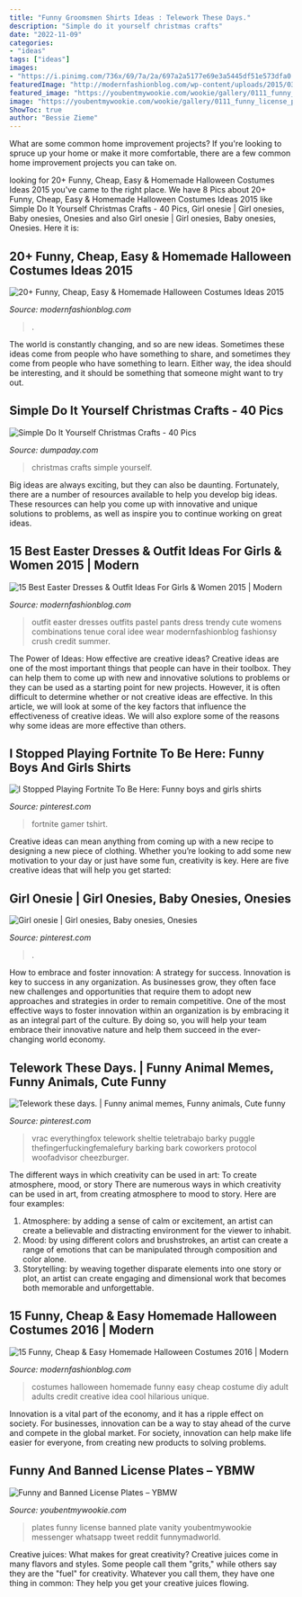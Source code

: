 ```yaml
---
title: "Funny Groomsmen Shirts Ideas : Telework These Days."
description: "Simple do it yourself christmas crafts"
date: "2022-11-09"
categories:
- "ideas"
tags: ["ideas"]
images:
- "https://i.pinimg.com/736x/69/7a/2a/697a2a5177e69e3a5445df51e573dfa0.jpg"
featuredImage: "http://modernfashionblog.com/wp-content/uploads/2015/03/15-Best-Easter-Dresses-Outfit-Ideas-For-Girls-Women-2015-9.jpg"
featured_image: "https://youbentmywookie.com/wookie/gallery/0111_funny_license_plates/funny-plates_5.jpg"
image: "https://youbentmywookie.com/wookie/gallery/0111_funny_license_plates/funny-plates_5.jpg"
ShowToc: true
author: "Bessie Zieme"
---
```



What are some common home improvement projects?
If you're looking to spruce up your home or make it more comfortable, there are a few common home improvement projects you can take on.

	

		
looking for 20+ Funny, Cheap, Easy &amp; Homemade Halloween Costumes Ideas 2015 you've came to the right place. We have 8 Pics about 20+ Funny, Cheap, Easy &amp; Homemade Halloween Costumes Ideas 2015 like Simple Do It Yourself Christmas Crafts - 40 Pics, Girl onesie | Girl onesies, Baby onesies, Onesies and also Girl onesie | Girl onesies, Baby onesies, Onesies. Here it is:
		
    
## 20+ Funny, Cheap, Easy &amp; Homemade Halloween Costumes Ideas 2015

<img loading=lazy src="https://modernfashionblog.com/wp-content/uploads/2015/08/20-Funny-Cheap-Easy-Homemade-Halloween-Costumes-Ideas-2015-16.jpg" onerror="this.onerror=null;this.src='https://tse1.mm.bing.net/th?id=OIP.HpZ5YtMe15H01UDZvyHaiwHaJ4&amp;pid=15.1';" alt="20+ Funny, Cheap, Easy &amp; Homemade Halloween Costumes Ideas 2015">

_Source: modernfashionblog.com_

>. 

	

The world is constantly changing, and so are new ideas. Sometimes these ideas come from people who have something to share, and sometimes they come from people who have something to learn. Either way, the idea should be interesting, and it should be something that someone might want to try out.

    
## Simple Do It Yourself Christmas Crafts - 40 Pics

<img loading=lazy src="http://www.dumpaday.com/wp-content/uploads/2013/12/christmas-crafts-14.jpg" onerror="this.onerror=null;this.src='https://tse2.mm.bing.net/th?id=OIP.-RvXwuMa6QM8S20hNkfHQQHaKa&amp;pid=15.1';" alt="Simple Do It Yourself Christmas Crafts - 40 Pics">

_Source: dumpaday.com_

>christmas crafts simple yourself. 

	

Big ideas are always exciting, but they can also be daunting. Fortunately, there are a number of resources available to help you develop big ideas. These resources can help you come up with innovative and unique solutions to problems, as well as inspire you to continue working on great ideas.

    
## 15 Best Easter Dresses &amp; Outfit Ideas For Girls &amp; Women 2015 | Modern

<img loading=lazy src="http://modernfashionblog.com/wp-content/uploads/2015/03/15-Best-Easter-Dresses-Outfit-Ideas-For-Girls-Women-2015-9.jpg" onerror="this.onerror=null;this.src='https://tse1.mm.bing.net/th?id=OIP.ux2R9_1LGXB6R53mPGfDVQHaLH&amp;pid=15.1';" alt="15 Best Easter Dresses &amp; Outfit Ideas For Girls &amp; Women 2015 | Modern">

_Source: modernfashionblog.com_

>outfit easter dresses outfits pastel pants dress trendy cute womens combinations tenue coral idee wear modernfashionblog fashionsy crush credit summer. 

	

The Power of Ideas: How effective are creative ideas?
Creative ideas are one of the most important things that people can have in their toolbox. They can help them to come up with new and innovative solutions to problems or they can be used as a starting point for new projects. However, it is often difficult to determine whether or not creative ideas are effective. In this article, we will look at some of the key factors that influence the effectiveness of creative ideas. We will also explore some of the reasons why some ideas are more effective than others.

    
## I Stopped Playing Fortnite To Be Here: Funny Boys And Girls Shirts

<img loading=lazy src="https://i.pinimg.com/736x/69/7a/2a/697a2a5177e69e3a5445df51e573dfa0.jpg" onerror="this.onerror=null;this.src='https://tse4.mm.bing.net/th?id=OIP.cPt_eNfoq3mv_iVAKf0kegHaLG&amp;pid=15.1';" alt="I Stopped Playing Fortnite To Be Here: Funny boys and girls shirts">

_Source: pinterest.com_

>fortnite gamer tshirt. 

	

Creative ideas can mean anything from coming up with a new recipe to designing a new piece of clothing. Whether you’re looking to add some new motivation to your day or just have some fun, creativity is key. Here are five creative ideas that will help you get started: 

    
## Girl Onesie | Girl Onesies, Baby Onesies, Onesies

<img loading=lazy src="https://i.pinimg.com/736x/01/4f/06/014f06c79990e17d2e0b0d004b44e7ba.jpg" onerror="this.onerror=null;this.src='https://tse4.mm.bing.net/th?id=OIP.LuCe6J9r_0NK7CKZeX3LmAHaJ3&amp;pid=15.1';" alt="Girl onesie | Girl onesies, Baby onesies, Onesies">

_Source: pinterest.com_

>. 

	

How to embrace and foster innovation: A strategy for success.
Innovation is key to success in any organization. As businesses grow, they often face new challenges and opportunities that require them to adopt new approaches and strategies in order to remain competitive. One of the most effective ways to foster innovation within an organization is by embracing it as an integral part of the culture. By doing so, you will help your team embrace their innovative nature and help them succeed in the ever-changing world economy.

    
## Telework These Days. | Funny Animal Memes, Funny Animals, Cute Funny

<img loading=lazy src="https://i.pinimg.com/736x/3b/c6/5f/3bc65fe4c514457da335bd308d8206dd.jpg" onerror="this.onerror=null;this.src='https://tse2.mm.bing.net/th?id=OIP.4cj8REjL-IcIB6DTtTLAHwHaJP&amp;pid=15.1';" alt="Telework these days. | Funny animal memes, Funny animals, Cute funny">

_Source: pinterest.com_

>vrac everythingfox telework sheltie teletrabajo barky puggle thefingerfuckingfemalefury barking bark coworkers protocol woofadvisor cheezburger. 

	

The different ways in which creativity can be used in art: To create atmosphere, mood, or story
There are numerous ways in which creativity can be used in art, from creating atmosphere to mood to story. Here are four examples:
1. Atmosphere: by adding a sense of calm or excitement, an artist can create a believable and distracting environment for the viewer to inhabit.
2. Mood: by using different colors and brushstrokes, an artist can create a range of emotions that can be manipulated through composition and color alone.
3. Storytelling: by weaving together disparate elements into one story or plot, an artist can create engaging and dimensional work that becomes both memorable and unforgettable.

    
## 15 Funny, Cheap &amp; Easy Homemade Halloween Costumes 2016 | Modern

<img loading=lazy src="http://modernfashionblog.com/wp-content/uploads/2016/08/15-Funny-Cheap-Easy-Homemade-Halloween-Costumes-2016-14.jpg" onerror="this.onerror=null;this.src='https://tse3.mm.bing.net/th?id=OIP.I1-3cAOyz0Do0E-cNDjrFwHaHS&amp;pid=15.1';" alt="15 Funny, Cheap &amp; Easy Homemade Halloween Costumes 2016 | Modern">

_Source: modernfashionblog.com_

>costumes halloween homemade funny easy cheap costume diy adult adults credit creative idea cool hilarious unique. 

	

Innovation is a vital part of the economy, and it has a ripple effect on society. For businesses, innovation can be a way to stay ahead of the curve and compete in the global market. For society, innovation can help make life easier for everyone, from creating new products to solving problems.

    
## Funny And Banned License Plates – YBMW

<img loading=lazy src="https://youbentmywookie.com/wookie/gallery/0111_funny_license_plates/funny-plates_5.jpg" onerror="this.onerror=null;this.src='https://tse3.mm.bing.net/th?id=OIP.u_cbsQs0IIC7NY4aOcDI0QHaJ4&amp;pid=15.1';" alt="Funny and Banned License Plates – YBMW">

_Source: youbentmywookie.com_

>plates funny license banned plate vanity youbentmywookie messenger whatsapp tweet reddit funnymadworld. 

	

Creative juices: What makes for great creativity?
Creative juices come in many flavors and styles. Some people call them "grits," while others say they are the "fuel" for creativity. Whatever you call them, they have one thing in common: They help you get your creative juices flowing.

